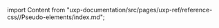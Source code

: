 
import Content from "uxp-documentation/src/pages/uxp-ref/reference-css//Pseudo-elements/index.md";

<Content query="product=photoshop"/>
